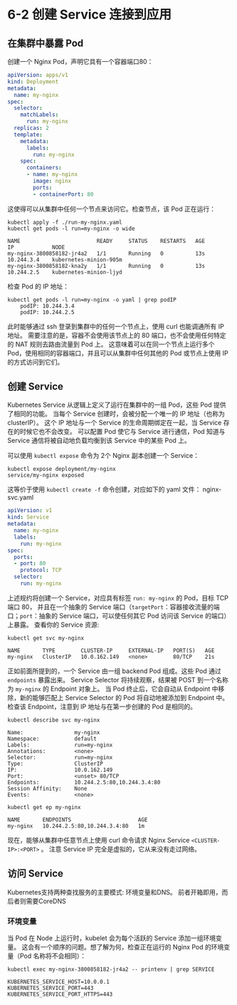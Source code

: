# 6-2 创建 Service 连接到应用
## 在集群中暴露 Pod

创建一个 Nginx Pod，声明它具有一个容器端口80：

```yaml
apiVersion: apps/v1
kind: Deployment
metadata:
  name: my-nginx
spec:
  selector:
    matchLabels:
      run: my-nginx
  replicas: 2
  template:
    metadata:
      labels:
        run: my-nginx
    spec:
      containers:
      - name: my-nginx
        image: nginx
        ports:
        - containerPort: 80


```

这使得可以从集群中任何一个节点来访问它。检查节点，该 Pod 正在运行：

```shell
kubectl apply -f ./run-my-nginx.yaml
kubectl get pods -l run=my-nginx -o wide

```

```
NAME                        READY     STATUS    RESTARTS   AGE       IP            NODE
my-nginx-3800858182-jr4a2   1/1       Running   0          13s       10.244.3.4    kubernetes-minion-905m
my-nginx-3800858182-kna2y   1/1       Running   0          13s       10.244.2.5    kubernetes-minion-ljyd

```

检查 Pod 的 IP 地址：

```shell
kubectl get pods -l run=my-nginx -o yaml | grep podIP
    podIP: 10.244.3.4
    podIP: 10.244.2.5

```

此时能够通过 ssh 登录到集群中的任何一个节点上，使用 curl 也能调通所有 IP 地址。 需要注意的是，容器不会使用该节点上的 80 端口，也不会使用任何特定的 NAT 规则去路由流量到 Pod 上。 这意味着可以在同一个节点上运行多个 Pod，使用相同的容器端口，并且可以从集群中任何其他的 Pod 或节点上使用 IP 的方式访问到它们。

## 创建 Service

Kubernetes Service 从逻辑上定义了运行在集群中的一组 Pod，这些 Pod 提供了相同的功能。 当每个 Service 创建时，会被分配一个唯一的 IP 地址（也称为 clusterIP）。 这个 IP 地址与一个 Service 的生命周期绑定在一起，当 Service 存在的时候它也不会改变。 可以配置 Pod 使它与 Service 进行通信，Pod 知道与 Service 通信将被自动地负载均衡到该 Service 中的某些 Pod 上。

可以使用  `kubectl expose`  命令为 2个 Nginx 副本创建一个 Service：

```shell
kubectl expose deployment/my-nginx
service/my-nginx exposed

```

这等价于使用  `kubectl create -f`  命令创建，对应如下的 yaml 文件：
nginx-svc.yaml

```yaml
apiVersion: v1
kind: Service
metadata:
  name: my-nginx
  labels:
    run: my-nginx
spec:
  ports:
  - port: 80
    protocol: TCP
  selector:
    run: my-nginx

```

上述规约将创建一个 Service，对应具有标签  `run: my-nginx`  的 Pod，目标 TCP 端口 80， 并且在一个抽象的 Service 端口（`targetPort`：容器接收流量的端口；`port`：抽象的 Service 端口，可以使任何其它 Pod 访问该 Service 的端口）上暴露。 查看你的 Service 资源:

```shell
kubectl get svc my-nginx

```

```
NAME       TYPE        CLUSTER-IP     EXTERNAL-IP   PORT(S)   AGE
my-nginx   ClusterIP   10.0.162.149   <none>        80/TCP    21s

```

正如前面所提到的，一个 Service 由一组 backend Pod 组成。这些 Pod 通过  `endpoints`  暴露出来。 Service Selector 将持续观察，结果被 POST 到一个名称为  `my-nginx`  的 Endpoint 对象上。 当 Pod 终止后，它会自动从 Endpoint 中移除，新的能够匹配上 Service Selector 的 Pod 将自动地被添加到 Endpoint 中。 检查该 Endpoint，注意到 IP 地址与在第一步创建的 Pod 是相同的。

```shell
kubectl describe svc my-nginx

```

```
Name:                my-nginx
Namespace:           default
Labels:              run=my-nginx
Annotations:         <none>
Selector:            run=my-nginx
Type:                ClusterIP
IP:                  10.0.162.149
Port:                <unset> 80/TCP
Endpoints:           10.244.2.5:80,10.244.3.4:80
Session Affinity:    None
Events:              <none>

```

```shell
kubectl get ep my-nginx

```

```
NAME       ENDPOINTS                     AGE
my-nginx   10.244.2.5:80,10.244.3.4:80   1m

```

现在，能够从集群中任意节点上使用 curl 命令请求 Nginx Service  `<CLUSTER-IP>:<PORT>`  。 注意 Service IP 完全是虚拟的，它从来没有走过网络。

## 访问 Service

Kubernetes支持两种查找服务的主要模式: 环境变量和DNS。 前者开箱即用，而后者则需要CoreDNS

### 环境变量

当 Pod 在 Node 上运行时，kubelet 会为每个活跃的 Service 添加一组环境变量。 这会有一个顺序的问题。想了解为何，检查正在运行的 Nginx Pod 的环境变量（Pod 名称将不会相同）：

```shell
kubectl exec my-nginx-3800858182-jr4a2 -- printenv | grep SERVICE

```

```
KUBERNETES_SERVICE_HOST=10.0.0.1
KUBERNETES_SERVICE_PORT=443
KUBERNETES_SERVICE_PORT_HTTPS=443

```